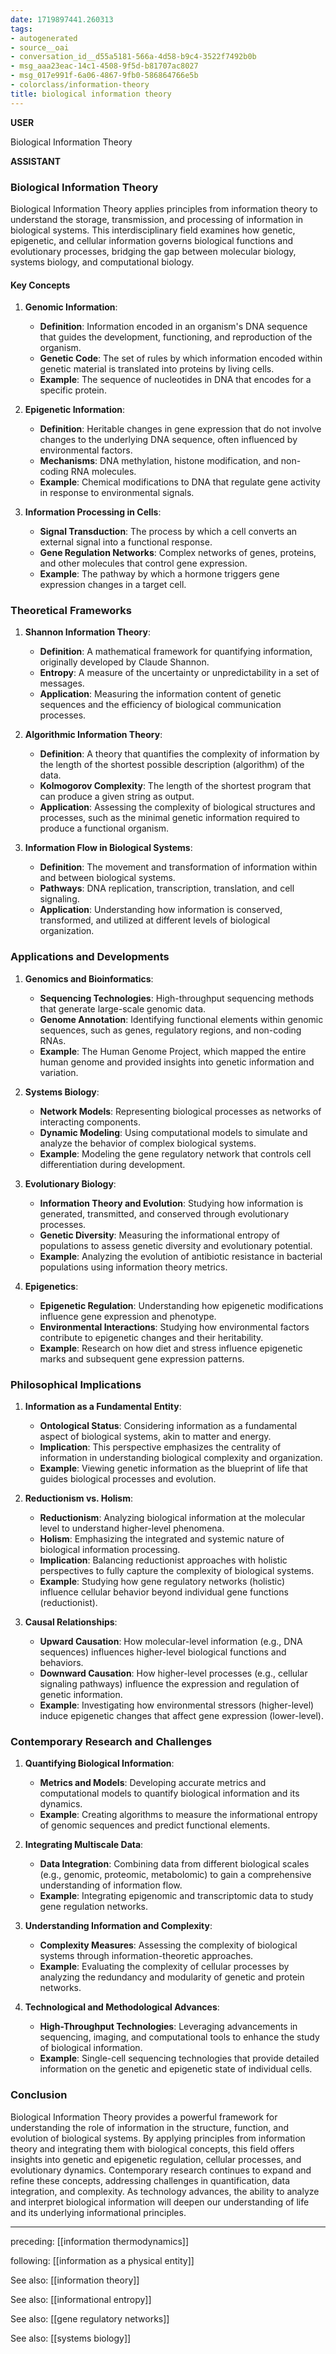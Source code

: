 ```yaml
---
date: 1719897441.260313
tags:
- autogenerated
- source__oai
- conversation_id__d55a5181-566a-4d58-b9c4-3522f7492b0b
- msg_aaa23eac-14c1-4508-9f5d-b81707ac8027
- msg_017e991f-6a06-4867-9fb0-586864766e5b
- colorclass/information-theory
title: biological information theory
---
```


**USER**

Biological Information Theory


**ASSISTANT**

### Biological Information Theory

Biological Information Theory applies principles from information theory to understand the storage, transmission, and processing of information in biological systems. This interdisciplinary field examines how genetic, epigenetic, and cellular information governs biological functions and evolutionary processes, bridging the gap between molecular biology, systems biology, and computational biology.

#### Key Concepts

1. **Genomic Information**:
   - **Definition**: Information encoded in an organism's DNA sequence that guides the development, functioning, and reproduction of the organism.
   - **Genetic Code**: The set of rules by which information encoded within genetic material is translated into proteins by living cells.
   - **Example**: The sequence of nucleotides in DNA that encodes for a specific protein.

2. **Epigenetic Information**:
   - **Definition**: Heritable changes in gene expression that do not involve changes to the underlying DNA sequence, often influenced by environmental factors.
   - **Mechanisms**: DNA methylation, histone modification, and non-coding RNA molecules.
   - **Example**: Chemical modifications to DNA that regulate gene activity in response to environmental signals.

3. **Information Processing in Cells**:
   - **Signal Transduction**: The process by which a cell converts an external signal into a functional response.
   - **Gene Regulation Networks**: Complex networks of genes, proteins, and other molecules that control gene expression.
   - **Example**: The pathway by which a hormone triggers gene expression changes in a target cell.

### Theoretical Frameworks

1. **Shannon Information Theory**:
   - **Definition**: A mathematical framework for quantifying information, originally developed by Claude Shannon.
   - **Entropy**: A measure of the uncertainty or unpredictability in a set of messages.
   - **Application**: Measuring the information content of genetic sequences and the efficiency of biological communication processes.

2. **Algorithmic Information Theory**:
   - **Definition**: A theory that quantifies the complexity of information by the length of the shortest possible description (algorithm) of the data.
   - **Kolmogorov Complexity**: The length of the shortest program that can produce a given string as output.
   - **Application**: Assessing the complexity of biological structures and processes, such as the minimal genetic information required to produce a functional organism.

3. **Information Flow in Biological Systems**:
   - **Definition**: The movement and transformation of information within and between biological systems.
   - **Pathways**: DNA replication, transcription, translation, and cell signaling.
   - **Application**: Understanding how information is conserved, transformed, and utilized at different levels of biological organization.

### Applications and Developments

1. **Genomics and Bioinformatics**:
   - **Sequencing Technologies**: High-throughput sequencing methods that generate large-scale genomic data.
   - **Genome Annotation**: Identifying functional elements within genomic sequences, such as genes, regulatory regions, and non-coding RNAs.
   - **Example**: The Human Genome Project, which mapped the entire human genome and provided insights into genetic information and variation.

2. **Systems Biology**:
   - **Network Models**: Representing biological processes as networks of interacting components.
   - **Dynamic Modeling**: Using computational models to simulate and analyze the behavior of complex biological systems.
   - **Example**: Modeling the gene regulatory network that controls cell differentiation during development.

3. **Evolutionary Biology**:
   - **Information Theory and Evolution**: Studying how information is generated, transmitted, and conserved through evolutionary processes.
   - **Genetic Diversity**: Measuring the informational entropy of populations to assess genetic diversity and evolutionary potential.
   - **Example**: Analyzing the evolution of antibiotic resistance in bacterial populations using information theory metrics.

4. **Epigenetics**:
   - **Epigenetic Regulation**: Understanding how epigenetic modifications influence gene expression and phenotype.
   - **Environmental Interactions**: Studying how environmental factors contribute to epigenetic changes and their heritability.
   - **Example**: Research on how diet and stress influence epigenetic marks and subsequent gene expression patterns.

### Philosophical Implications

1. **Information as a Fundamental Entity**:
   - **Ontological Status**: Considering information as a fundamental aspect of biological systems, akin to matter and energy.
   - **Implication**: This perspective emphasizes the centrality of information in understanding biological complexity and organization.
   - **Example**: Viewing genetic information as the blueprint of life that guides biological processes and evolution.

2. **Reductionism vs. Holism**:
   - **Reductionism**: Analyzing biological information at the molecular level to understand higher-level phenomena.
   - **Holism**: Emphasizing the integrated and systemic nature of biological information processing.
   - **Implication**: Balancing reductionist approaches with holistic perspectives to fully capture the complexity of biological systems.
   - **Example**: Studying how gene regulatory networks (holistic) influence cellular behavior beyond individual gene functions (reductionist).

3. **Causal Relationships**:
   - **Upward Causation**: How molecular-level information (e.g., DNA sequences) influences higher-level biological functions and behaviors.
   - **Downward Causation**: How higher-level processes (e.g., cellular signaling pathways) influence the expression and regulation of genetic information.
   - **Example**: Investigating how environmental stressors (higher-level) induce epigenetic changes that affect gene expression (lower-level).

### Contemporary Research and Challenges

1. **Quantifying Biological Information**:
   - **Metrics and Models**: Developing accurate metrics and computational models to quantify biological information and its dynamics.
   - **Example**: Creating algorithms to measure the informational entropy of genomic sequences and predict functional elements.

2. **Integrating Multiscale Data**:
   - **Data Integration**: Combining data from different biological scales (e.g., genomic, proteomic, metabolomic) to gain a comprehensive understanding of information flow.
   - **Example**: Integrating epigenomic and transcriptomic data to study gene regulation networks.

3. **Understanding Information and Complexity**:
   - **Complexity Measures**: Assessing the complexity of biological systems through information-theoretic approaches.
   - **Example**: Evaluating the complexity of cellular processes by analyzing the redundancy and modularity of genetic and protein networks.

4. **Technological and Methodological Advances**:
   - **High-Throughput Technologies**: Leveraging advancements in sequencing, imaging, and computational tools to enhance the study of biological information.
   - **Example**: Single-cell sequencing technologies that provide detailed information on the genetic and epigenetic state of individual cells.

### Conclusion

Biological Information Theory provides a powerful framework for understanding the role of information in the structure, function, and evolution of biological systems. By applying principles from information theory and integrating them with biological concepts, this field offers insights into genetic and epigenetic regulation, cellular processes, and evolutionary dynamics. Contemporary research continues to expand and refine these concepts, addressing challenges in quantification, data integration, and complexity. As technology advances, the ability to analyze and interpret biological information will deepen our understanding of life and its underlying informational principles.


---

preceding: [[information thermodynamics]]  


following: [[information as a physical entity]]

See also: [[information theory]]


See also: [[informational entropy]]


See also: [[gene regulatory networks]]


See also: [[systems biology]]